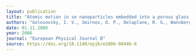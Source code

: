 ```yaml
---
layout: publication
title: "Atomic motion in se nanoparticles embedded into a porous glass matrix"
authors: "Golosovsky, I. V., Smirnov, O. P., Delaplane, R. G., Wannberg, A., Kibalin, Y. A., Naberezhnov, A. A., & Vakhrushev, S. B."
date: 01.11.2006
year: 2006
journal: "European Physical Journal B"
source: https://doi.org/10.1140/epjb/e2006-00446-8
---
```

